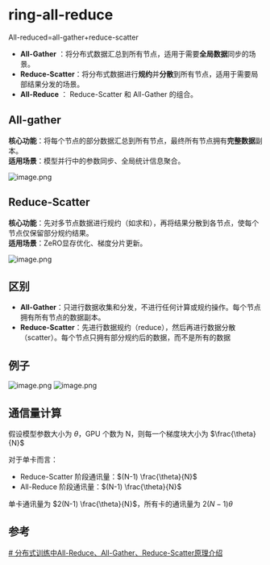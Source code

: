 # ring-all-reduce

All-reduced=all-gather+reduce-scatter

- **All-Gather** ：将分布式数据汇总到所有节点，适用于需要**全局数据**同步的场景。
- **Reduce-Scatter**：将分布式数据进行**规约**并**分散**到所有节点，适用于需要局部结果分发的场景。
- **All-Reduce** ： Reduce-Scatter 和 All-Gather 的组合。

## All-gather


**核心功能**：将每个节点的部分数据汇总到所有节点，最终所有节点拥有**完整数据**副本。  
**适用场景**：模型并行中的参数同步、全局统计信息聚合。

![image.png](https://cdn.jsdelivr.net/gh/vllbc/img4blog//image/20250717212746.png)

## Reduce-Scatter

**核心功能**：先对多节点数据进行规约（如求和），再将结果分散到各节点，使每个节点仅保留部分规约结果。  
**适用场景**：ZeRO显存优化、梯度分片更新。

![image.png](https://cdn.jsdelivr.net/gh/vllbc/img4blog//image/20250717212840.png)


## 区别

- **All-Gather**：只进行数据收集和分发，不进行任何计算或规约操作。每个节点拥有所有节点的数据副本。
- **Reduce-Scatter**：先进行数据规约（reduce），然后再进行数据分散（scatter）。每个节点只拥有部分规约后的数据，而不是所有的数据

## 例子
![image.png](https://cdn.jsdelivr.net/gh/vllbc/img4blog//image/20250717213413.png)
![image.png](https://cdn.jsdelivr.net/gh/vllbc/img4blog//image/20250717213426.png)

## 通信量计算

假设模型参数大小为 $\theta$，GPU 个数为 N，则每一个梯度块大小为 $\frac{\theta}{N}$

对于单卡而言：
- Reduce-Scatter 阶段通讯量：$(N-1) \frac{\theta}{N}$
- All-Reduce 阶段通讯量：$(N-1) \frac{\theta}{N}$

单卡通讯量为 $2(N-1) \frac{\theta}{N}$，所有卡的通讯量为 $2(N-1) \theta$

## 参考

[# 分布式训练中All-Reduce、All-Gather、Reduce-Scatter原理介绍](https://zhuanlan.zhihu.com/p/17201336684)

